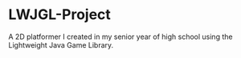 # LWJGL-Project
A 2D platformer I created in my senior year of high school using the Lightweight Java Game Library.
